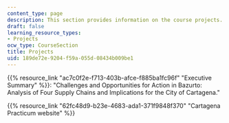 ```yaml
---
content_type: page
description: This section provides information on the course projects.
draft: false
learning_resource_types:
- Projects
ocw_type: CourseSection
title: Projects
uid: 189de72e-9204-f59a-055d-08434b009be1
---
```

{{% resource_link "ac7c0f2e-f713-403b-afce-f885ba1fc96f" "Executive Summary" %}}: "Challenges and Opportunities for Action in Bazurto: Analysis of Four Supply Chains and Implications for the City of Cartagena."

{{% resource_link "62fc48d9-b23e-4683-ada1-371f9848f370" "Cartagena Practicum website" %}}